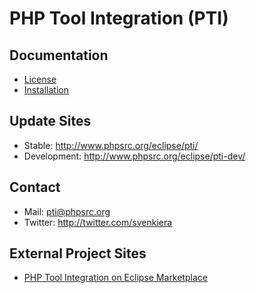 PHP Tool Integration (PTI)
==========================

Documentation
-------------

-   [License]
-   [Installation]

Update Sites
------------

-   Stable: http://www.phpsrc.org/eclipse/pti/
-   Development: http://www.phpsrc.org/eclipse/pti-dev/

Contact
-------

-   Mail: pti@phpsrc.org
-   Twitter: http://twitter.com/svenkiera

External Project Sites
----------------------

-   [PHP Tool Integration on Eclipse Marketplace][]

  [License]: /PHPsrc/PHP-Tool-Integration/wiki/License
  [Installation]: /PHPsrc/PHP-Tool-Integration/wiki/Installation
  [PHP Tool Integration on Eclipse Marketplace]: http://marketplace.eclipse.org/content/pti-php-tool-integration

